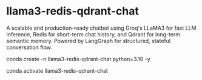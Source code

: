 # llama3-redis-qdrant-chat
A scalable and production-ready chatbot using Groq's LLaMA3 for fast LLM inference, Redis for short-term chat history, and Qdrant for long-term semantic memory. Powered by LangGraph for structured, stateful conversation flow.


conda create -n llama3-redis-qdrant-chat python=3.10 -y

conda activate llama3-redis-qdrant-chat